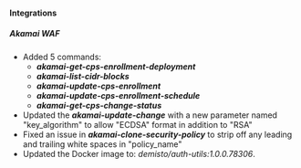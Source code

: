 
#### Integrations

##### Akamai WAF

  - Added 5 commands:
    - ***akamai-get-cps-enrollment-deployment***
    - ***akamai-list-cidr-blocks***
    - ***akamai-update-cps-enrollment***
    - ***akamai-update-cps-enrollment-schedule***
    - ***akamai-get-cps-change-status***
  - Updated the ***akamai-update-change*** with a new parameter named "key_algorithm" to allow "ECDSA" format in addition to "RSA"
  - Fixed an issue in ***akamai-clone-security-policy*** to strip off any leading and trailing white spaces in "policy_name"
  - Updated the Docker image to: *demisto/auth-utils:1.0.0.78306*.